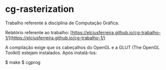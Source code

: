 # cg-rasterization
Trabalho referente à disciplina de Computação Gráfica.

Relatório referente ao trabalho: [https://elciusferreira.github.io/cg-trabalho-1/](https://elciusferreira.github.io/cg-trabalho-1/)

A compilação exige que os cabeçalhos do OpenGL e a GLUT (The OpenGL Toolkit)
estejam instalados. Após instalá-los:

$ make
$ cgprog

